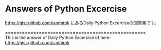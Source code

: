 
Answers of Python Excercise
===========================

https://gist.github.com/iamhirok
にあるDaily Python Excerciseの回答集です。　

==================================================  
This is the answer of Daily Python Excercise of here:
https://gist.github.com/iamhirok
